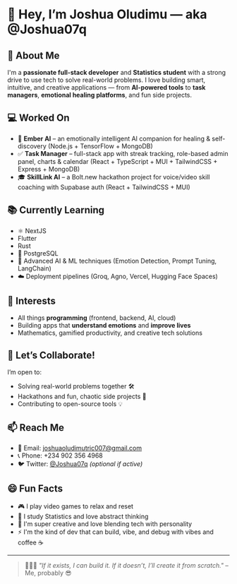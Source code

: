 # 👋 Hey, I’m Joshua Oludimu — aka @Joshua07q

## 🚀 About Me
I'm a **passionate full-stack developer** and **Statistics student** with a strong drive to use tech to solve real-world problems. I love building smart, intuitive, and creative applications — from **AI-powered tools** to **task managers**, **emotional healing platforms**, and fun side projects.

## 💻  Worked On
- 🧠 **Ember AI** – an emotionally intelligent AI companion for healing & self-discovery (Node.js + TensorFlow + MongoDB)
- ✅ **Task Manager** – full-stack app with streak tracking, role-based admin panel, charts & calendar (React + TypeScript + MUI + TailwindCSS + Express + MongoDB)
- 🎓 **SkillLink AI** – a Bolt.new hackathon project for voice/video skill coaching with Supabase auth (React + TailwindCSS + MUI)

## 📚 Currently Learning
- ⚛️ NextJS
- Flutter
- Rust
- 🐘 PostgreSQL
- 🧠 Advanced AI & ML techniques (Emotion Detection, Prompt Tuning, LangChain)
- ☁️ Deployment pipelines (Groq, Agno, Vercel, Hugging Face Spaces)

## 👀 Interests
- All things **programming** (frontend, backend, AI, cloud)
- Building apps that **understand emotions** and **improve lives**
- Mathematics, gamified productivity, and creative tech solutions

## 🤝 Let’s Collaborate!
I’m open to:
- Solving real-world problems together 🛠️
- Hackathons and fun, chaotic side projects 🤪
- Contributing to open-source tools 💡

## 📫 Reach Me
- 📩 Email: [joshuaoludimutric007@gmail.com](mailto:joshuaoludimutric007@gmail.com)
- 📞 Phone: +234 902 356 4968
- 🐦 Twitter: [@Joshua07q](https://twitter.com/Joshua07q) *(optional if active)*

## 😄 Fun Facts
- 🎮 I play video games to relax and reset
- 🧠 I study Statistics and love abstract thinking
- 🎨 I'm super creative and love blending tech with personality
- ⚡ I'm the kind of dev that can build, vibe, and debug with vibes and coffee ☕

---

> 🧙🏽‍♂️ *"If it exists, I can build it. If it doesn’t, I’ll create it from scratch."* – Me, probably 😎

<!---
Joshua07q/Joshua07q is a ✨ special ✨ repo because its `README.md` appears on your GitHub profile.
You can click the Preview link to take a look at your changes.
--->
